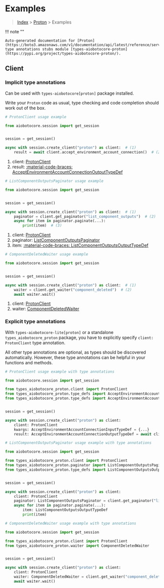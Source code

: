 # Examples

> [Index](../README.md) > [Proton](./README.md) > Examples

!!! note ""

    Auto-generated documentation for [Proton](https://boto3.amazonaws.com/v1/documentation/api/latest/reference/services/proton.html#proton)
    type annotations stubs module [types-aiobotocore-proton](https://pypi.org/project/types-aiobotocore-proton/).

## Client

### Implicit type annotations

Can be used with `types-aiobotocore[proton]` package installed.

Write your `Proton` code as usual,
type checking and code completion should work out of the box.



```python
# ProtonClient usage example

from aiobotocore.session import get_session


session = get_session()

async with session.create_client("proton") as client:  # (1)
    result = await client.accept_environment_account_connection()  # (2)
```

1. client: [ProtonClient](./client.md)
2. result: [:material-code-braces: AcceptEnvironmentAccountConnectionOutputTypeDef](./type_defs.md#acceptenvironmentaccountconnectionoutputtypedef) 



```python
# ListComponentOutputsPaginator usage example

from aiobotocore.session import get_session


session = get_session()

async with session.create_client("proton") as client:  # (1)
    paginator = client.get_paginator("list_component_outputs")  # (2)
    async for item in paginator.paginate(...):
        print(item)  # (3)
```

1. client: [ProtonClient](./client.md)
2. paginator: [ListComponentOutputsPaginator](./paginators.md#listcomponentoutputspaginator)
3. item: [:material-code-braces: ListComponentOutputsOutputTypeDef](./type_defs.md#listcomponentoutputsoutputtypedef) 



```python
# ComponentDeletedWaiter usage example

from aiobotocore.session import get_session


session = get_session()

async with session.create_client("proton") as client:  # (1)
    waiter = client.get_waiter("component_deleted")  # (2)
    await waiter.wait()
```

1. client: [ProtonClient](./client.md)
2. waiter: [ComponentDeletedWaiter](./waiters.md#componentdeletedwaiter)


### Explicit type annotations

With `types-aiobotocore-lite[proton]`
or a standalone `types_aiobotocore_proton` package, you have to explicitly specify
`client: ProtonClient` type annotation.

All other type annotations are optional, as types should be discovered automatically.
However, these type annotations can be helpful in your functions and methods.


```python
# ProtonClient usage example with type annotations

from aiobotocore.session import get_session

from types_aiobotocore_proton.client import ProtonClient
from types_aiobotocore_proton.type_defs import AcceptEnvironmentAccountConnectionOutputTypeDef
from types_aiobotocore_proton.type_defs import AcceptEnvironmentAccountConnectionInputTypeDef


session = get_session()

async with session.create_client("proton") as client:
    client: ProtonClient
    kwargs: AcceptEnvironmentAccountConnectionInputTypeDef = {...}
    result: AcceptEnvironmentAccountConnectionOutputTypeDef = await client.accept_environment_account_connection(**kwargs)
```



```python
# ListComponentOutputsPaginator usage example with type annotations

from aiobotocore.session import get_session

from types_aiobotocore_proton.client import ProtonClient
from types_aiobotocore_proton.paginator import ListComponentOutputsPaginator
from types_aiobotocore_proton.type_defs import ListComponentOutputsOutputTypeDef


session = get_session()

async with session.create_client("proton") as client:
    client: ProtonClient
    paginator: ListComponentOutputsPaginator = client.get_paginator("list_component_outputs")
    async for item in paginator.paginate(...):
        item: ListComponentOutputsOutputTypeDef
        print(item)
```



```python
# ComponentDeletedWaiter usage example with type annotations

from aiobotocore.session import get_session

from types_aiobotocore_proton.client import ProtonClient
from types_aiobotocore_proton.waiter import ComponentDeletedWaiter


session = get_session()

async with session.create_client("proton") as client:
    client: ProtonClient
    waiter: ComponentDeletedWaiter = client.get_waiter("component_deleted")
    await waiter.wait()
```
